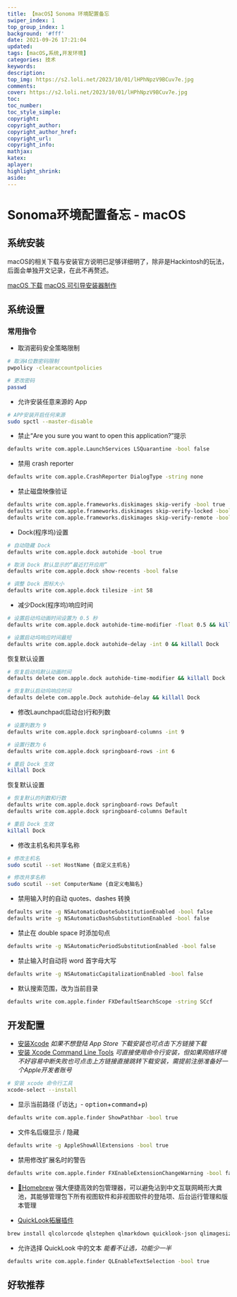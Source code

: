 ```yaml
---
title: 【macOS】Sonoma 环境配置备忘
swiper_index: 1
top_group_index: 1
background: '#fff'
date: 2021-09-26 17:21:04
updated:
tags: [macOS,系统,开发环境]
categories: 技术
keywords:
description:
top_img: https://s2.loli.net/2023/10/01/lHPhNpzV9BCuv7e.jpg
comments:
cover: https://s2.loli.net/2023/10/01/lHPhNpzV9BCuv7e.jpg
toc:
toc_number:
toc_style_simple:
copyright:
copyright_author:
copyright_author_href:
copyright_url:
copyright_info:
mathjax:
katex:
aplayer:
highlight_shrink:
aside:
---
```


# Sonoma环境配置备忘 - macOS

## 系统安装

macOS的相关下载与安装官方说明已足够详细明了，除非是Hackintosh的玩法，后面会单独开文记录，在此不再赘述。

[macOS 下载](https://support.apple.com/zh-cn/HT211683)
[macOS 可引导安装器制作](https://support.apple.com/zh-cn/HT201372)

## 系统设置

### 常用指令

* 取消密码安全策略限制
```bash
# 取消4位数密码限制 
pwpolicy -clearaccountpolicies

# 更改密码
passwd
```

* 允许安装任意来源的 App 
```bash
# APP安装开启任何来源
sudo spctl --master-disable
```

* 禁止“Are you sure you want to open this application?”提示
```bash
defaults write com.apple.LaunchServices LSQuarantine -bool false
```

* 禁用 crash reporter
```bash
defaults write com.apple.CrashReporter DialogType -string none
```

* 禁止磁盘映像验证
```bash
defaults write com.apple.frameworks.diskimages skip-verify -bool true
defaults write com.apple.frameworks.diskimages skip-verify-locked -bool true
defaults write com.apple.frameworks.diskimages skip-verify-remote -bool true
```

* Dock(程序坞)设置
```bash
# 自动隐藏 Dock
defaults write com.apple.dock autohide -bool true

# 取消 Dock 默认显示的“最近打开应用”
defaults write com.apple.dock show-recents -bool false

# 调整 Dock 图标大小
defaults write com.apple.dock tilesize -int 58
```
  * 减少Dock(程序坞)响应时间
  ```bash
# 设置启动坞动画时间设置为 0.5 秒
defaults write com.apple.dock autohide-time-modifier -float 0.5 && killall Dock

# 设置启动坞响应时间最短
defaults write com.apple.dock autohide-delay -int 0 && killall Dock
  ```
  恢复默认设置
  ```bash
# 恢复启动坞默认动画时间
defaults delete com.apple.dock autohide-time-modifier && killall Dock

# 恢复默认启动坞响应时间
defaults delete com.apple.Dock autohide-delay && killall Dock
  ```

* 修改Launchpad(启动台)行和列数
```bash
# 设置列数为 9
defaults write com.apple.dock springboard-columns -int 9

# 设置行数为 6
defaults write com.apple.dock springboard-rows -int 6

# 重启 Dock 生效
killall Dock
```
恢复默认设置
```bash
# 恢复默认的列数和行数
defaults write com.apple.dock springboard-rows Default
defaults write com.apple.dock springboard-columns Default

# 重启 Dock 生效
killall Dock
```

* 修改主机名和共享名称
```bash
# 修改主机名
sudo scutil --set HostName {自定义主机名}

# 修改共享名称
sudo scutil --set ComputerName {自定义电脑名}
```

* 禁用输入时的自动 quotes、dashes 转换

```bash
defaults write -g NSAutomaticQuoteSubstitutionEnabled -bool false
defaults write -g NSAutomaticDashSubstitutionEnabled -bool false
```

* 禁止在 double space 时添加句点
  
```bash
defaults write -g NSAutomaticPeriodSubstitutionEnabled -bool false
```

* 禁止输入时自动将 word 首字母大写
  
```bash
defaults write -g NSAutomaticCapitalizationEnabled -bool false
```

* 默认搜索范围，改为当前目录
  
```bash
defaults write com.apple.finder FXDefaultSearchScope -string SCcf
```

## 开发配置

* [安装Xcode](https://apps.apple.com/cn/app/xcode/id497799835?mt=12)
  *如果不想登陆 App Store 下载安装也可点击下方链接下载*
* [安装 Xcode Command Line Tools](https://developer.apple.com/download/all/?q=xcode)
  *可直接使用命令行安装，但如果网络环境不好容易中断失败也可点击上方链接直接跳转下载安装，需提前注册准备好一个Apple开发者账号*
```bash
# 安装 xcode 命令行工具
xcode-select --install
```

* 显示当前路径 (「访达」- <kbd>option</kbd>+<kbd>command</kbd>+<kbd>p</kbd>)
  
```bash
defaults write com.apple.finder ShowPathbar -bool true
```

* 文件名后缀显示 / 隐藏
  
```bash
defaults write -g AppleShowAllExtensions -bool true
```

* 禁用修改扩展名时的警告
  
```bash
defaults write com.apple.finder FXEnableExtensionChangeWarning -bool false
```

* [🍺Homebrew](https://brew.sh)
强大便捷高效的包管理器，可以避免沾到中文互联网畸形大粪池，其能够管理包下所有视图软件和非视图软件的登陆项、后台运行管理和版本管理


* [QuickLook拓展插件](https://github.com/sindresorhus/quick-look-plugins)

```bash
brew install qlcolorcode qlstephen qlmarkdown quicklook-json qlimagesize suspicious-package apparency quicklookase qlvideo
```

* 允许选择 QuickLook 中的文本
*能看不让选，功能少一半*

```bash
defaults write com.apple.finder QLEnableTextSelection -bool true
```

## 好软推荐